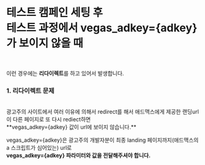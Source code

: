 # 테스트 캠페인 세팅 후 <br> 테스트 과정에서 vegas_adkey={adkey} 가 보이지 않을 때
<br>

이런 경우에는 **리다이렉트**를 하고 있어서 발생합니다.

### 1. 리다이렉트 문제
<br>
광고주의 사이트에서 여러 이유에 의해서 redirect를 해서 애드맥스에게 제공한 랜딩url이 다른 페이지로 또 다시 rediect하면 <br>
**vegas_adkey={adkey} 값이 url에 보이지 않습니다.**

 vegas_adkey={adkey}은 광고주의 개발자분이 최종 landing 페이지까지(애드맥스의 a 스크립트가 심어있는) url로<br>
 **vegas_adkey={adkey} 파라미터와 값을 전달해주셔야 합니다.**
<br><br><br><br>


